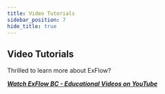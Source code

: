 ```yaml
---
title: Video Tutorials
sidebar_position: 7
hide_title: true
---
```

## Video Tutorials

Thrilled to learn more about ExFlow? 

 [***Watch ExFlow BC - Educational Videos on YouTube***](https://www.youtube.com/playlist?list=PLJAWzooWyJH9V7QYAmcGgxEIFDjfVBB-Y)

